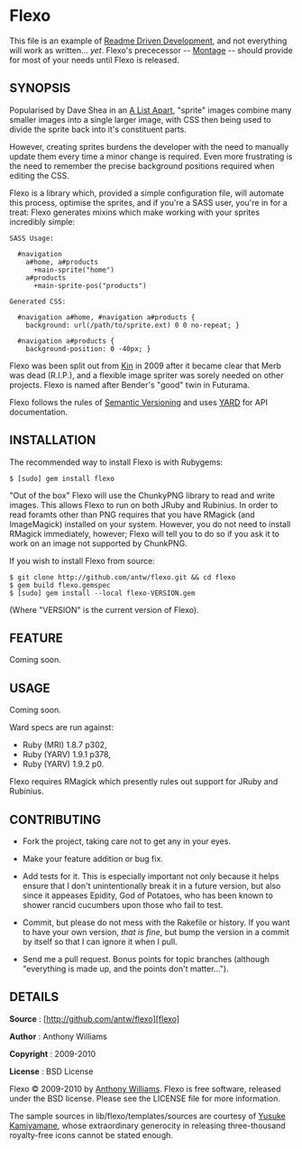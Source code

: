 Flexo
=====

This file is an example of [Readme Driven Development][rdd], and not
everything will work as written... _yet_. Flexo's prececessor --
[Montage][montage] -- should provide for most of your needs until Flexo
is released.

SYNOPSIS
--------

Popularised by Dave Shea in an [A List Apart][ala], "sprite" images
combine many smaller images into a single larger image, with CSS then
being used to divide the sprite back into it's constituent parts.

However, creating sprites burdens the developer with the need to
manually update them every time a minor change is required. Even more
frustrating is the need to remember the precise background positions
required when editing the CSS.

Flexo is a library which, provided a simple configuration file, will
automate this process, optimise the sprites, and if you're a SASS
user, you're in for a treat: Flexo generates mixins which make working
with your sprites incredibly simple:

    SASS Usage:

      #navigation
        a#home, a#products
          +main-sprite("home")
        a#products
          +main-sprite-pos("products")

    Generated CSS:

      #navigation a#home, #navigation a#products {
        background: url(/path/to/sprite.ext) 0 0 no-repeat; }

      #navigation a#products {
        background-position: 0 -40px; }

Flexo was been split out from [Kin][kin] in 2009
after it became clear that Merb was dead (R.I.P.), and a flexible image
spriter was sorely needed on other projects. Flexo is named after
Bender's "good" twin in Futurama.

Flexo follows the rules of [Semantic Versioning][semver] and uses
[YARD][yard] for API documentation.

INSTALLATION
------------

The recommended way to install Flexo is with Rubygems:

    $ [sudo] gem install flexo

"Out of the box" Flexo will use the ChunkyPNG library to read and write
images. This allows Flexo to run on both JRuby and Rubinius. In order
to read foramts other than PNG requires that you have RMagick (and
ImageMagick) installed on your system. However, you do not need to
install RMagick immediately, however; Flexo will tell you to do so if
you ask it to work on an image not supported by ChunkPNG.

If you wish to install Flexo from source:

    $ git clone http://github.com/antw/flexo.git && cd flexo
    $ gem build flexo.gemspec
    $ [sudo] gem install --local flexo-VERSION.gem

(Where "VERSION" is the current version of Flexo).

FEATURE
-------

Coming soon.

USAGE
-----

Coming soon.

Ward specs are run against:

* Ruby (MRI) 1.8.7 p302,
* Ruby (YARV) 1.9.1 p378,
* Ruby (YARV) 1.9.2 p0.

Flexo requires RMagick which presently rules out support for JRuby and
Rubinius.

CONTRIBUTING
------------

* Fork the project, taking care not to get any in your eyes.

* Make your feature addition or bug fix.

* Add tests for it. This is especially important not only because it
  helps ensure that I don't unintentionally break it in a future
  version, but also since it appeases Epidity, God of Potatoes, who has
  been known to shower rancid cucumbers upon those who fail to test.

* Commit, but please do not mess with the Rakefile or history. If you
  want to have your own version, _that is fine_, but bump the version in
  a commit by itself so that I can ignore it when I pull.

* Send me a pull request. Bonus points for topic branches (although
  "everything is made up, and the points don't matter...").

DETAILS
-------

**Source**
:  [http://github.com/antw/flexo][flexo]

**Author**
:  Anthony Williams

**Copyright**
:  2009-2010

**License**
:  BSD License

Flexo &copy; 2009-2010 by [Anthony Williams](mailto:hi@antw.me).
Flexo is free software, released under the BSD license. Please see the
LICENSE file for more information.

The sample sources in lib/flexo/templates/sources are courtesy of
[Yusuke Kamiyamane][yusuke], whose extraordinary
generocity in releasing three-thousand royalty-free icons cannot be
stated enough.

[rdd]:       http://tom.preston-werner.com/2010/08/23/readme-driven-development.html
[montage]:   http://github.com/antw/montage
[flexo]:     http://github.com/antw/flexo
[ala]:       http://www.alistapart.com/articles/sprites
[kin]:       http://github.com/antw/kin
[semver]:    http://semver.org/
[yard]:      http://yardoc.org/
[yusuke]:    http://p.yusukekamiyamane.com
